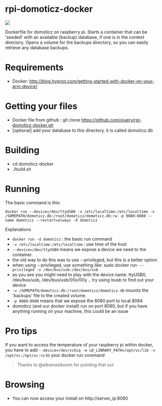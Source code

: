 rpi-domoticz-docker
===============

[![](https://badge.imagelayers.io/agileek/rpi-domoticz-docker:2.3530.svg)](https://imagelayers.io/?images=agileek/rpi-domoticz-docker:2.3530 'Get your own badge on imagelayers.io')

Dockerfile for domoticz on raspberry pi.
Starts a container that can be 'seeded' with an available (backup) database, if one is in the context directory.
Opens a volume for the backups directory, so you can easily retrieve any database backups.

Requirements
===
 * Docker: http://blog.hypriot.com/getting-started-with-docker-on-your-arm-device/

Getting your files
===
 * Docker file from github : git clone https://github.com/xjuery/rpi-domoticz-docker.git
 * [optional] add your database to this directory. it is called domoticz.db

Building
===
 * cd domoticz-docker
 * ./build.sh

Running
===
The basic command is this:

    docker run --device=/dev/ttyUSB0 -v /etc/localtime:/etc/localtime -v /SOMEPATH/domoticz.db:/root/domoticz/domoticz.db:rw -p 8080:8080 --name domoticz --restart=always -d domoticz


Explanations

* `docker run -d domoticz` : the basic run command
* `-v /etc/localtime:/etc/localtime` : use time of the host 
* `--device=/dev/ttyUSB0` means we expose a device we need to the container.
 * the old way to do this was to use --privileged, but this is a better option
 * when using --privileged, use something like: sudo docker run `---privileged -v /dev/bus/usb:/dev/bus/usb`
 * as you see you might need to play with the device name. ttyUSB0, /dev/bus/usb, /dev/bus/usb/00x/00y .. try using lsusb to find out your device
* `-v /SOMEPATH/domoticz.db:/root/domoticz/domoticz.db` mounts the 'backups' file to the created volume.
* `-p 8080:8080` means that we expose the 8080 port to local 8084
 * domoticz (and our docker install) run on port 8080, but if you have anything running on your machine, this could be an issue

Pro tips
===

If you want to access the temperature of your raspberry pi within docker, you have to add `--device=/dev/vchiq -e LD_LIBRARY_PATH=/opt/vc/lib -v /opt/vc:/opt/vc:ro` to your docker run command
> Thanks to @aikomastboom for pointing that out


Browsing
===
 * You can now access your install on http://server_ip:8080
